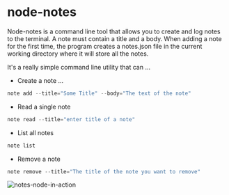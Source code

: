 # node-notes

Node-notes is a command line tool that allows you to create and log notes to the terminal. A note must contain a title and a body. When adding a note for the first time, the program creates a notes.json file in the current working directory where it will store all the notes.

It's a really simple command line utility that can ...

- Create a note ...
``` javascript
note add --title="Some Title" --body="The text of the note"
```
- Read a single note
```javascript
note read --title="enter title of a note"
```
- List all notes
```javascript
note list
```
- Remove a note
```javascript
note remove --title="The title of the note you want to remove"
```

![notes-node-in-action](https://firebasestorage.googleapis.com/v0/b/client-management-111c5.appspot.com/o/note-app.png?alt=media&token=e2f7a947-33bb-4422-a31d-1e449f758c61)
